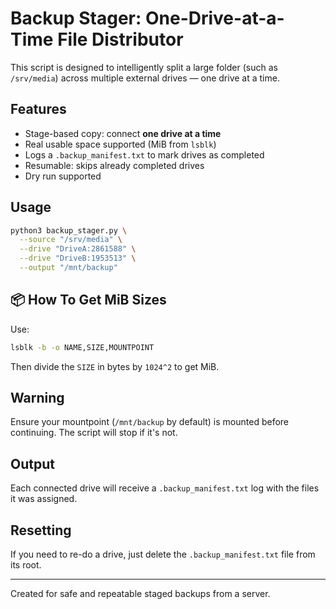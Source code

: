 # Backup Stager: One-Drive-at-a-Time File Distributor

This script is designed to intelligently split a large folder (such as `/srv/media`) across multiple external drives — one drive at a time.

## Features
- Stage-based copy: connect **one drive at a time**
- Real usable space supported (MiB from `lsblk`)
- Logs a `.backup_manifest.txt` to mark drives as completed
- Resumable: skips already completed drives
- Dry run supported

##  Usage

```bash
python3 backup_stager.py \
  --source "/srv/media" \
  --drive "DriveA:2861588" \
  --drive "DriveB:1953513" \
  --output "/mnt/backup"
```

## 📦 How To Get MiB Sizes

Use:

```bash
lsblk -b -o NAME,SIZE,MOUNTPOINT
```

Then divide the `SIZE` in bytes by `1024^2` to get MiB.

##  Warning

Ensure your mountpoint (`/mnt/backup` by default) is mounted before continuing. The script will stop if it's not.

## Output

Each connected drive will receive a `.backup_manifest.txt` log with the files it was assigned.

##  Resetting

If you need to re-do a drive, just delete the `.backup_manifest.txt` file from its root.

---

Created for safe and repeatable staged backups from a server.

